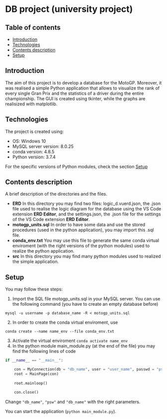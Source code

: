 # DB project (university project)

## Table of contents

* [Introduction](#introduction)
* [Technologies](#technologies)
* [Contents description](#contents-description)
* [Setup](#setup)

## Introduction

The aim of this project is to develop a database for the MotoGP. Moreover, it was realised a simple Python application that allows to visualize the rank of every single Gran Prix and the statistics of a driver during the entire championship. The GUI is created using tkinter, while the graphs are realisized with matplotlib.

## Technologies

The project is created using:

* OS: Windows 10
* MySQL server version: 8.0.25
* conda version: 4.8.5
* Python version: 3.7.4

For the specific versions of Python modules, check the section [Setup](#setup) 
## Contents description

A brief description of the directories and the files.

* **ERD** In this directory you may find two files: logic_d.vuerd.json, the .json file used to realise the logic diagram for the database using the VS Code extension **ERD Editor**, and the settings.json, the .json file for the settings of the VS Code extension **ERD Editor**.
*  **motogp_units.sql** In order to have some data and use the stored procedures (used in the python application), you may import this .sql file.
*  **conda_env.txt** You may use this file to generate the same conda virtual enviroment (with the right versions of the python modules) used to realize the python application.
* **src** In this directory you may find many python modules used to realized the simple application.

## Setup

You may follow these steps:

1. Import the SQL file motogp_units.sql in your MySQL server. You can use the following command (you have to create an empty database before)
```
mysql -u username -p database_name -R < motogp_units.sql
```
2. In order to create the conda virtual enviroment, use
```
conda create --name name_env --file conda_env.txt
```
3. Activate the virtual enviroment ```conda activate name_env```
4. In the python module main_module.py (at the end of the file) you may find the following lines of code
```Python
if __name__ == "__main__":

    con = MyConnection(db = "db_name", user = "user_name", passwd = "psw", host = "localhost")
    root = MainPage(con)
    
    root.mainloop()

    con.close()

```
Change ```"db_name"```, ```"psw"``` and ```"db_name"``` with the right parameters.

You can start the application (```python main_module.py```).
